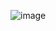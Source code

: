 ![image](http://img5.adesk.com/658d3588e7bce71485d41c03?sign=8441ca5357c93f1fb2587462fcbd0409&t=65a218da)
